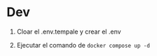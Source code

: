 



# Dev
1. Cloar el .env.tempale y crear el .env

2. Ejecutar el comando de ```docker compose up -d ```